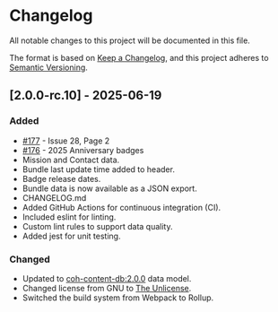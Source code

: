 # Changelog

All notable changes to this project will be documented in this file.

The format is based on [Keep a Changelog](https://keepachangelog.com/en/1.1.0/),
and this project adheres to [Semantic Versioning](https://semver.org/spec/v2.0.0.html).

## [2.0.0-rc.10] - 2025-06-19

### Added

- [#177](https://github.com/n15g/coh-content-db-homecoming/pull/177) - Issue 28, Page 2
- [#176](https://github.com/n15g/coh-content-db-homecoming/pull/176) - 2025 Anniversary badges
- Mission and Contact data.
- Bundle last update time added to header.
- Badge release dates.
- Bundle data is now available as a JSON export.
- CHANGELOG.md
- Added GitHub Actions for continuous integration (CI).
- Included eslint for linting.
- Custom lint rules to support data quality.
- Added jest for unit testing.

### Changed

- Updated to [coh-content-db:2.0.0](https://github.com/n15g/coh-content-db) data model.
- Changed license from GNU to [The Unlicense](https://unlicense.org/).
- Switched the build system from Webpack to Rollup.
